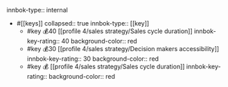 innbok-type:: internal
- #[[keys]]
  collapsed:: true
  innbok-type:: [[key]]
  - #key 💰40 [[profile 4/sales strategy/Sales cycle duration]]
    innbok-key-rating:: 40
    background-color:: red
  - #key 💰30 [[profile 4/sales strategy/Decision makers accessibility]]
    innbok-key-rating:: 30
    background-color:: red
  - #key 💰 [[profile 4/sales strategy/Sales cycle duration]]
    innbok-key-rating:: 
    background-color:: red



